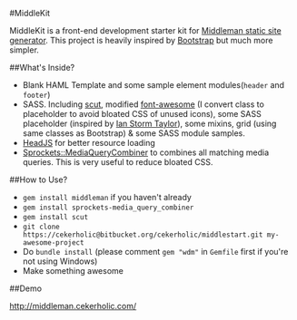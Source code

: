 #MiddleKit 

MiddleKit is a front-end development starter kit for [Middleman static site generator](http://middlemanapp.com/). This project is heavily inspired by [Bootstrap](http://getbootstrap.com/) but much more simpler.


##What's Inside?

- Blank HAML Template and some sample element modules(`header` and `footer`)
- SASS. Including [scut](http://davidtheclark.github.io/scut/), modified [font-awesome](http://fortawesome.github.io/Font-Awesome/) (I convert class to placeholder to avoid bloated CSS of unused icons), some SASS placeholder (inspired by [Ian Storm Taylor](http://ianstormtaylor.com/oocss-plus-sass-is-the-best-way-to-css/)), some mixins, grid (using same classes as Bootstrap) & some SASS module samples.
- [HeadJS](http://headjs.com/) for better resource loading
- [Sprockets::MediaQueryCombiner](https://github.com/aaronjensen/sprockets-media_query_combiner) to combines all matching media queries. This is very useful to reduce bloated CSS.


##How to Use?

- `gem install middleman` if you haven't already
- `gem install sprockets-media_query_combiner`
- `gem install scut`
- `git clone https://cekerholic@bitbucket.org/cekerholic/middlestart.git my-awesome-project`
- Do `bundle install` (please comment `gem "wdm"` in `Gemfile` first if you're not using Windows)
- Make something awesome


##Demo

http://middleman.cekerholic.com/


